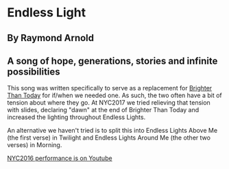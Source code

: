 #  Endless Light
## By Raymond Arnold
## A song of hope, generations, stories and infinite possibilities

This song was written specifically to serve as a replacement for
[Brighter Than Today](../Brighter_Than_Today) for if/when we needed
one.  As such, the two often have a bit of tension about where they
go.  At NYC2017 we tried relieving that tension with slides, declaring
"dawn" at the end of Brighter Than Today and increased the lighting
throughout Endless Lights.

An alternative we haven't tried is to split this into Endless Lights
Above Me (the first verse) in Twilight and Endless Lights Around Me
(the other two verses) in Morning.

[NYC2016 performance is on Youtube](https://www.youtube.com/watch?v=kuwm4F1ZDL0&index=3&list=PL2kAZU4YexD8EtbrNfI6RP0rjsTAIYwK6)